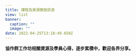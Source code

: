 ```yaml
---
title: 課程及資源開放訊息
view: list
banner:
  caption: ""
  image: ""
date: 2022-04-25T13:18:49.650Z
---
```


**協作群工作坊相關資源及學員心得，逐步累積中，歡迎各界分享。**
